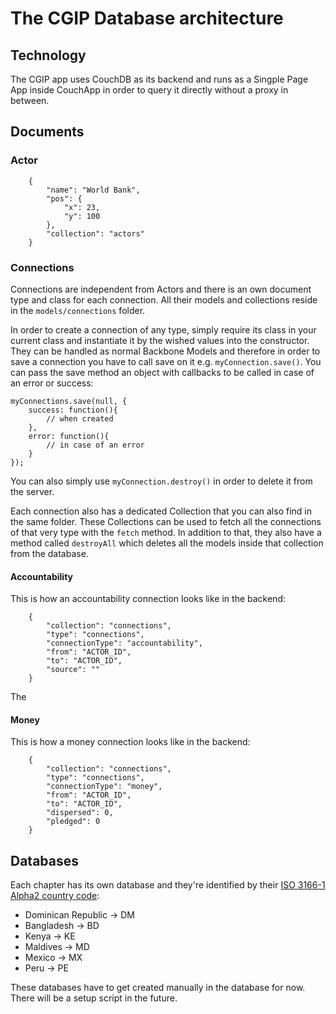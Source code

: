 # The CGIP Database architecture

## Technology

The CGIP app uses CouchDB as its backend and runs as a Singple Page App inside CouchApp in order to query it directly without a proxy in between.

## Documents

### Actor

		{
			"name": "World Bank",
			"pos": {
				"x": 23,
				"y": 100
			},
			"collection": "actors"
		}

### Connections

Connections are independent from Actors and there is an own document type and class for each connection. All their models and collections reside in the `models/connections` folder.

In order to create a connection of any type, simply require its class in your current class and instantiate it by the wished values into the constructor. They can be handled as normal Backbone Models and therefore in order to save a connection you have to call save on it e.g. `myConnection.save()`. You can pass the save method an object with callbacks to be called in case of an error or success:

	myConnections.save(null, {
		success: function(){
			// when created
		},
		error: function(){
			// in case of an error
		}
	});
	
You can also simply use `myConnection.destroy()` in order to delete it from the server.

Each connection also has a dedicated Collection that you can also find in the same folder. These Collections can be used to fetch all the connections of that very type with the `fetch` method. In addition to that, they also have a method called `destroyAll` which deletes all the models inside that collection from the database.

#### Accountability

This is how an accountability connection looks like in the backend:

		{
			"collection": "connections",
			"type": "connections",
			"connectionType": "accountability",
			"from": "ACTOR_ID",
			"to": "ACTOR_ID",
			"source": ""
		}

The 

#### Money

This is how a money connection looks like in the backend:

		{
			"collection": "connections",
			"type": "connections",
			"connectionType": "money",
			"from": "ACTOR_ID",
			"to": "ACTOR_ID",
			"dispersed": 0,
			"pledged": 0
		}

## Databases

Each chapter has its own database and they're identified by their [ISO 3166-1 Alpha2 country code](http://en.wikipedia.org/wiki/ISO_3166-1#Current_codes):

- Dominican Republic -> DM
- Bangladesh -> BD
- Kenya -> KE
- Maldives -> MD
- Mexico -> MX
- Peru -> PE

These databases have to get created manually in the database for now. There will be a setup script in the future.